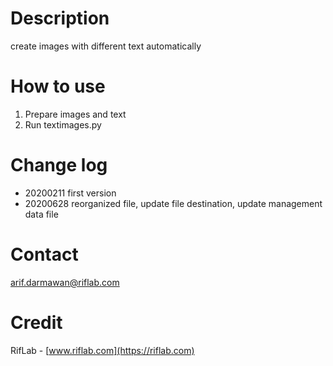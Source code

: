 # Description
create images with different text automatically

# How to use
1. Prepare images and text
2. Run textimages.py

# Change log
* 20200211 first version
* 20200628 reorganized file, update file destination, update management data file

# Contact
arif.darmawan@riflab.com

# Credit
RifLab - [www.riflab.com](https://riflab.com)
